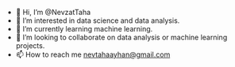 - 👋 Hi, I’m @NevzatTaha
- 👀 I’m interested in data science and data analysis.
- 🌱 I’m currently learning machine learning.
- 💞️ I’m looking to collaborate on data analysis or machine learning projects.
- 📫 How to reach me nevtahaayhan@gmail.com 

<!---
NevzatTaha/NevzatTaha is a ✨ special ✨ repository because its `README.md` (this file) appears on your GitHub profile.
You can click the Preview link to take a look at your changes.
--->
